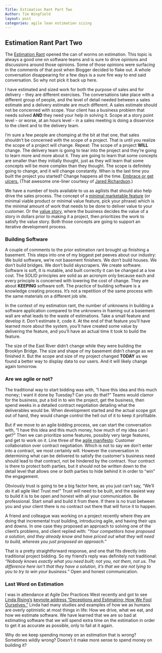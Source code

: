 ```yaml
---
Title: Estimation Rant Part Two
Author: Tim Wingfield
layout: post
categories: agile lean estimation sizing
---
```

## Estimation Rant Part Two

The [Estimation Rant](/2011/05/12/estimation-rant.html) opened the can of worms on estimation. This topic is always a good one on software teams and is sure to drive opinions and discussions around those opinions. Some of those opinions were surfacing in the comments of that post when Blogger decided to flake out. A whole conversation disappearing for a few days is a sure fire way to end said conversation. So why not pick it back up here.

I have estimated and sized work for both the purpose of sales and  for delivery - they are different exercises. The conversations take place with a different group of people, and the level of detail needed between a sales estimate and a delivery estimate are much different. A sales estimate should not be concerned with scope. Your client has a business problem that needs solved **AND** they need your help in solving it. Scope at a story point level - or worse, at an hours level - in a sales meeting is doing a disservice to the client and to the delivery team.

I’m sure a few people are chomping at the bit at that one, that sales shouldn’t be concerned with the scope of a project. That is until you realize the scope of a project will change. Repeat: The scope of a project **WILL** change. The delivery team is going to tear into the project and they’re going to learn more and more about it. They are going to learn that some concepts are smaller than they initially thought, just as they will learn that some concepts will be more complex than they thought. The scope is definitely going to change, and it will change constantly. When is the last time you built the project you started? Change happens all the time. [Embrace or get ulcers.](http://twitter.com/#!/aJimHolmes/status/80576009975496704) (That awesome one-liner courtesy of [Jared Richardson](http://twitter.com/#!/jaredrichardson).)

We have a number of tools available to us as agilists that should also help drive the sales process. The concept of a [minimal marketable feature](http://www.upstarthq.com/2010/04/introduction-to-minimum-marketable-features-mmf/) (or minimal viable product or minimal value feature, pick your phrase) which is the minimal amount of work that needs to be done to deliver value to your customer. Or the [value story](http://napkin.highgroove.com/articles/2011/01/20/a-day-in-the-life-of-agile-hands-on-workshop), where the business decides the value of a story in dollars prior to making it a project, then prioritizes the work to satisfy the value story. Both those concepts are going to support an iterative development process.

### Building Software

A couple of comments to the prior estimation rant brought up finishing a basement. This steps into one of my biggest pet peeves about our industry: We build software, we’re not basement finishers. We don’t build houses. We don’t build bridges. We don’t build skyscrapers. We create software. Software is soft, it is mutable, and built correctly it can be changed at a low cost. The SOLID principles are solid as an acronym only because each and every principle is concerned with lowering the cost of change. They are about **KEEPING** software soft. The practice of building software is a knowledge creating process. It’s not a repetition of the same process with the same materials on a different job site.

In the context of my estimation rant, the number of unknowns in building a software application compared to the unknowns in framing out a basement wall are what leads to the waste of estimations. Take a small feature and develop it. Don’t estimate it, code it. At the end of that feature you’ll have learned more about the system, you’ll have created some value by delivering the feature, and you’ll have an actual time it took to build the feature.

The size of the East River didn’t change while they were building the Brooklyn Bridge. The size and shape of my basement didn’t change as we finished it. But the scope and size of my project changed **TODAY** as we found a better way to display data to our users. And it will likely change again tomorrow.

### Are we agile or not?

The traditional way to start bidding was with,  “I have this idea and this much money; I want it done by Tuesday? Can you do that?” Teams would clamor for the business, put a bid in to win the project, get the business, then spend weeks in a detailed contract negotiation detailing what the deliverables would be. When development started and the actual scope got out of hand, they would change control the hell out of it to keep it profitable.

But if we move to an agile bidding process, we can start the conversation with, “I have this idea and this much money, how much of my idea can I get?” Then we can prioritize some features, possibly very large features, and get to work on it. Line three of the [agile manifesto](http://agilemanifesto.org/): Customer collaboration over contract negotiation. Which is not to say we don’t enter into a contract, we most certainly will. However the conversation in determining what can be delivered to satisfy the customer's business need should lead to that contract, not be hindered by the contract. Your contract is there to protect both parties, but it should not be written down to the detail level that allows one or both parties to hide behind it in order to “win” the engagement.

Obviously trust is going to be a big factor here, as you just can’t say, “We’ll do it all agile like! Trust me!” Trust will need to be built, and the easiest way to build it is to be open and honest with all your communication. Be professional. Start small and build it from there. If there is no trust between you and your client there is no contract out there that will force it to happen.

A friend and colleague was working on a project recently where they are doing that incremental trust building, introducing agile, and having their ups and downs. In one case they proposed an approach to solving one of the client’s problems, and client replied with: _“Your competitors have proposed a solution, and they already know and have priced out what they will need to build, whereas you just proposed an approach.”_

That is a pretty straightforward response, and one that fits directly into traditional project bidding. So my friend’s reply was definitely not traditional: _“Nobody knows exactly what you need built; not you, not them, not us. The difference here isn’t that they have a solution, it’s that we are not lying to you to try to win your business.”_ Open and honest communication.

### Last Word on Estimation

I was in attendance at Agile Dev Practices West recently and got to see [Linda Rising’s](http://lindarising.org/) [keynote address “Deceptions and Estimating: How We Fool Ourselves.”](http://www.sqe.com/AgileDevPracticesWest/Keynotes/Default.aspx#tk1) Linda had many studies and examples of how we as humans are overly optimistic at most things in life: How we drive, what we eat, and how we estimate software. We have learned that we are so bad at estimating software that we will spend extra time on the estimation in order to get it as accurate as possible, only to fail at it again. 

Why do we keep spending money on an estimation that is wrong? Sometimes wildly wrong? Doesn’t it make more sense to spend money on building it?

